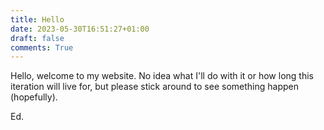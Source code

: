 ```yaml
---
title: Hello
date: 2023-05-30T16:51:27+01:00
draft: false
comments: True
---
```

Hello, welcome to my website. No idea what I'll do with it or how long this iteration will live for, but please stick around to see something happen (hopefully).

Ed.